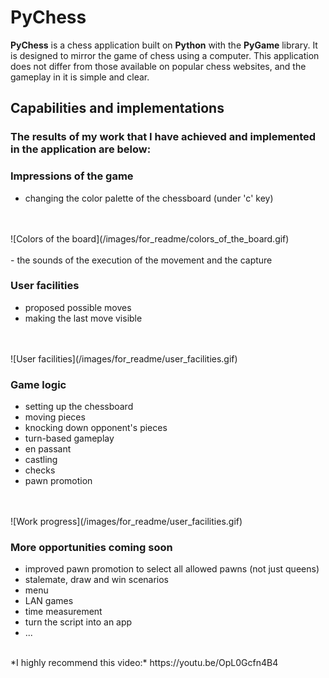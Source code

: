 # PyChess
**PyChess** is a chess application built on **Python** with the **PyGame** library.
It is designed to mirror the game of chess using a computer. This application does not differ from those available on popular chess websites, and the gameplay in it is simple and clear.
<br>

## Capabilities and implementations
### The results of my work that I have achieved and implemented in the application are below:


  

  
### Impressions of the game
  - changing the color palette of the chessboard (under 'c' key)
<br>
<br>
![Colors of the board](/images/for_readme/colors_of_the_board.gif)
<br>
<br>
  - the sounds of the execution of the movement and the capture

### User facilities
  - proposed possible moves
  - making the last move visible
<br>
<br>
![User facilities](/images/for_readme/user_facilities.gif)
<br>


### Game logic
  - setting up the chessboard
  - moving pieces
  - knocking down opponent's pieces
  - turn-based gameplay
  - en passant
  - castling
  - checks
  - pawn promotion
<br>
<br>
![Work progress](/images/for_readme/user_facilities.gif)
<br>

  
### More opportunities coming soon
  - improved pawn promotion to select all allowed pawns (not just queens)
  - stalemate, draw and win scenarios
  - menu
  - LAN games
  - time measurement
  - turn the script into an app
  - ...

<br>
*I highly recommend this video:* https://youtu.be/OpL0Gcfn4B4